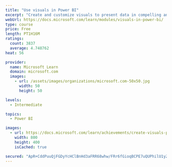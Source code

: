 ```yaml
---
title: "Use visuals in Power BI"
excerpt: "Create and customize visuals to present data in compelling and insightful ways."
webUrl: https://docs.microsoft.com/learn/modules/visuals-in-power-bi/
type: course
price: Free
length: PT1H16M
ratings:
  count: 3837
  average: 4.748762
heat: 56

provider:
  name: Microsoft Learn
  domain: microsoft.com
  images:
    - url: /assets/images/organizations/microsoft.com-50x50.jpg
      width: 50
      height: 50

levels:
  - Intermediate

topics:
  - Power BI

images:
  - url: https://docs.microsoft.com/learn/achievements/create-visuals-power-bi-desktop-social.png
    width: 800
    height: 400
    isCached: true

secured: "ApR+CddPuuQjFGDyYcHClBnHd3aFRR68whw/FRr6fGioqBCPE7uQUPhilU1yZYz0WgOL1+/w6jvLerT35peIHOFnaZUAwSK8l+0SUU3uYd6KvpHT6pj0mpMtt11Hrv1CBuBaYDsH7crhRfiZ35GEKWZi5fuKD68XDcwZj3jJXm3XI8wXhSMvUb3F1HVbYbWPXZ3UqgTcWxkwwPev7OlnO+1KdYOizraKbMnqXGkzj/cg4d/nyohD42qkbN9jfVOxT+UWHLu3d94LNbvRGf4rdQydI/pBxwFHvOUGzfw+XhqMW6klaQ5j3gePva6DBV6JnEELh3ec8PQaLpt2mrW9IjjydHRzT9fqxCVJLJ6cFBnAU2lu8+GipcH6FKxVLgv7IZSAeIY53Y0jWV2rfyEHHUhWpfjdBQkA2Yx8hFwtZg4=;QqC7rUD5ZTOrk9yacgNrgA=="
---
```


